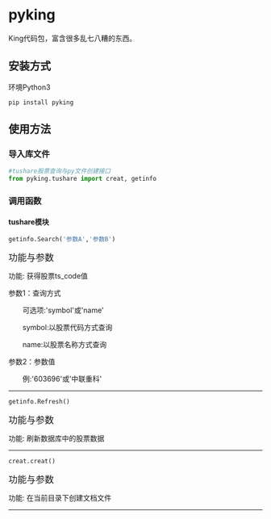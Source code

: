 # pyking

King代码包，富含很多乱七八糟的东西。

## 安装方式

环境Python3
```
pip install pyking
```

## 使用方法

### 导入库文件
```Python
#tushare股票查询与py文件创建接口
from pyking.tushare import creat, getinfo
```

### 调用函数
#### tushare模块
```python
getinfo.Search('参数A','参数B')
```
<font size=4>功能与参数</font>

功能: 获得股票ts_code值

参数1：查询方式

&emsp;&emsp;可选项:'symbol'或'name'

&emsp;&emsp;symbol:以股票代码方式查询

&emsp;&emsp;name:以股票名称方式查询

参数2：参数值 

&emsp;&emsp;例:'603696'或'中联重科'
***
```python
getinfo.Refresh()
```
<font size=4>功能与参数</font>

功能: 刷新数据库中的股票数据
***
```python
creat.creat()
```

<font size=4>功能与参数</font>

功能: 在当前目录下创建文档文件
***